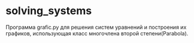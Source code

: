 # solving_systems
Программа grafic.py для решения систем уравнений и построения их графиков, использующая класс многочлена второй степени(Parabola).
